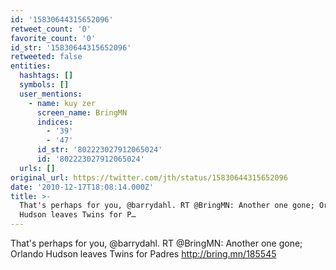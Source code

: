 ```yaml
---
id: '15830644315652096'
retweet_count: '0'
favorite_count: '0'
id_str: '15830644315652096'
retweeted: false
entities:
  hashtags: []
  symbols: []
  user_mentions:
    - name: kuy zer
      screen_name: BringMN
      indices:
        - '39'
        - '47'
      id_str: '802223027912065024'
      id: '802223027912065024'
  urls: []
original_url: https://twitter.com/jth/status/15830644315652096
date: '2010-12-17T18:08:14.000Z'
title: >-
  That's perhaps for you, @barrydahl. RT @BringMN: Another one gone; Orlando
  Hudson leaves Twins for P…
---
```


That's perhaps for you, @barrydahl. RT @BringMN: Another one gone; Orlando Hudson leaves Twins for Padres http://bring.mn/185545